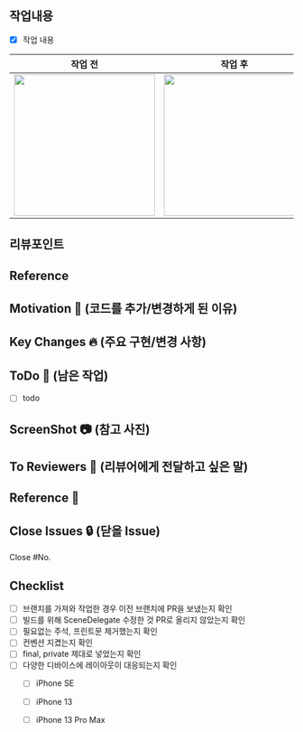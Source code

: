 ## 작업내용
<!-- 작업 내용과 이미지를 첨부해주세요. -->
- [x] 작업 내용

<!-- (+스크린샷)이 있다면 적어주세요. 없으면 지워주세요-->
|작업 전|작업 후|
|:---:|:---:|
|<img width="250" src="">|<img width="250" src="">|

## 리뷰포인트
<!-- 리뷰가 필요한 포인트와 해당 되는 커밋을 링크로 걸어주세요. -->

## Reference
<!-- 참고한 자료를 작성해주세요 -->

## Motivation 🥳 (코드를 추가/변경하게 된 이유)

## Key Changes 🔥 (주요 구현/변경 사항)

## ToDo 📆 (남은 작업)
- [ ] todo

## ScreenShot 📷 (참고 사진)

## To Reviewers 🙏 (리뷰어에게 전달하고 싶은 말)

## Reference 🔗

## Close Issues 🔒 (닫을 Issue)
Close #No.

## Checklist
- [ ] 브랜치를 가져와 작업한 경우 이전 브랜치에 PR을 보냈는지 확인
- [ ] 빌드를 위해 SceneDelegate 수정한 것 PR로 올리지 않았는지 확인
- [ ] 필요없는 주석, 프린트문 제거했는지 확인
- [ ] 컨벤션 지켰는지 확인
- [ ] final, private 제대로 넣었는지 확인
- [ ] 다양한 디바이스에 레이아웃이 대응되는지 확인
  - [ ] iPhone SE
  - [ ] iPhone 13
  - [ ] iPhone 13 Pro Max


